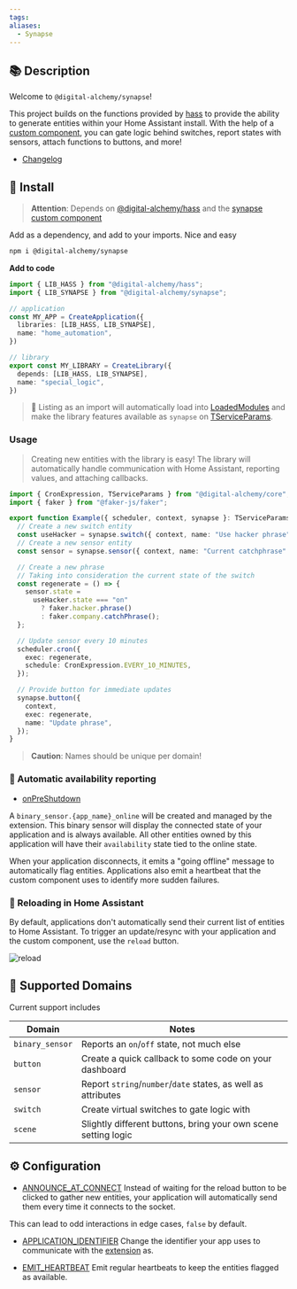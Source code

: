 ```yaml
---
tags:
aliases:
  - Synapse
---
```

## 📚 Description

Welcome to `@digital-alchemy/synapse`!

This project builds on the functions provided by [hass](/home-automation/hass/) to provide the ability to generate entities within your Home Assistant install. With the help of a [custom component](https://github.com/Digital-Alchemy-TS/synapse-extension), you can gate logic behind switches, report states with sensors, attach functions to buttons, and more!

- [Changelog](/home-automation/synapse/changelog/0.3.x)

## 💾 Install

> **Attention**:
> Depends on  [@digital-alchemy/hass](/home-automation/hass/) and the [synapse custom component](/home-automation/synapse-extension)

Add as a dependency, and add to your imports. Nice and easy
```bash
npm i @digital-alchemy/synapse
```
**Add to code**
```typescript
import { LIB_HASS } from "@digital-alchemy/hass";
import { LIB_SYNAPSE } from "@digital-alchemy/synapse";

// application
const MY_APP = CreateApplication({
  libraries: [LIB_HASS, LIB_SYNAPSE],
  name: "home_automation",
})

// library
export const MY_LIBRARY = CreateLibrary({
  depends: [LIB_HASS, LIB_SYNAPSE],
  name: "special_logic",
})
```
> 🎉
> Listing as an import will automatically load into [LoadedModules](/core/exports/LoadedModules) and make the library features available as `synapse` on [TServiceParams](/core/exports/TServiceParams).

### Usage

> Creating new entities with the library is easy! The library will automatically handle communication with Home Assistant, reporting values, and attaching callbacks.

```typescript
import { CronExpression, TServiceParams } from "@digital-alchemy/core";
import { faker } from "@faker-js/faker";

export function Example({ scheduler, context, synapse }: TServiceParams) {
  // Create a new switch entity
  const useHacker = synapse.switch({ context, name: "Use hacker phrase" });
  // Create a new sensor entity
  const sensor = synapse.sensor({ context, name: "Current catchphrase" });

  // Create a new phrase
  // Taking into consideration the current state of the switch
  const regenerate = () => {
    sensor.state =
      useHacker.state === "on"
        ? faker.hacker.phrase()
        : faker.company.catchPhrase();
  };

  // Update sensor every 10 minutes
  scheduler.cron({
    exec: regenerate,
    schedule: CronExpression.EVERY_10_MINUTES,
  });

  // Provide button for immediate updates
  synapse.button({
    context,
    exec: regenerate,
    name: "Update phrase",
  });
}
```

> **Caution**:
> Names should be unique per domain!

### 🔄 Automatic availability reporting

- [onPreShutdown](/core/lifecycle/onPreShutdown)

A `binary_sensor.{app_name}_online` will be created and managed by the extension. This binary sensor will display the connected state of your application and is always available. All other entities owned by this application will have their `availability` state tied to the online state.

When your application disconnects, it emits a "going offline" message to automatically flag entities. Applications also emit a heartbeat that the custom component uses to identify more sudden failures.

### 🔁 Reloading in Home Assistant

By default, applications don't automatically send their current list of entities to Home Assistant. To trigger an update/resync with your application and the custom component, use the `reload` button.

![reload](/img/reload.png)

## 📜 Supported Domains

Current support includes

| Domain          | Notes                                                         |
| --------------- | ------------------------------------------------------------- |
| `binary_sensor` | Reports an `on`/`off` state, not much else                    |
| `button`        | Create a quick callback to some code on your dashboard        |
| `sensor`        | Report `string`/`number`/`date` states, as well as attributes |
| `switch`        | Create virtual switches to gate logic with                    |
| `scene`         | Slightly different buttons, bring your own scene setting logic|

## ⚙️ Configuration

- [ANNOUNCE_AT_CONNECT](/home-automation/synapse/config/ANNOUNCE_AT_CONNECT)
Instead of waiting for the reload button to be clicked to gather new entities, your application will automatically send them every time it connects to the socket.

This can lead to odd interactions in edge cases, `false` by default.

- [APPLICATION_IDENTIFIER](/home-automation/synapse/config/APPLICATION_IDENTIFIER)
Change the identifier your app uses to communicate with the [extension](/home-automation/synapse-extension) as.

- [EMIT_HEARTBEAT](/home-automation/synapse/config/EMIT_HEARTBEAT)
Emit regular heartbeats to keep the entities flagged as available.

